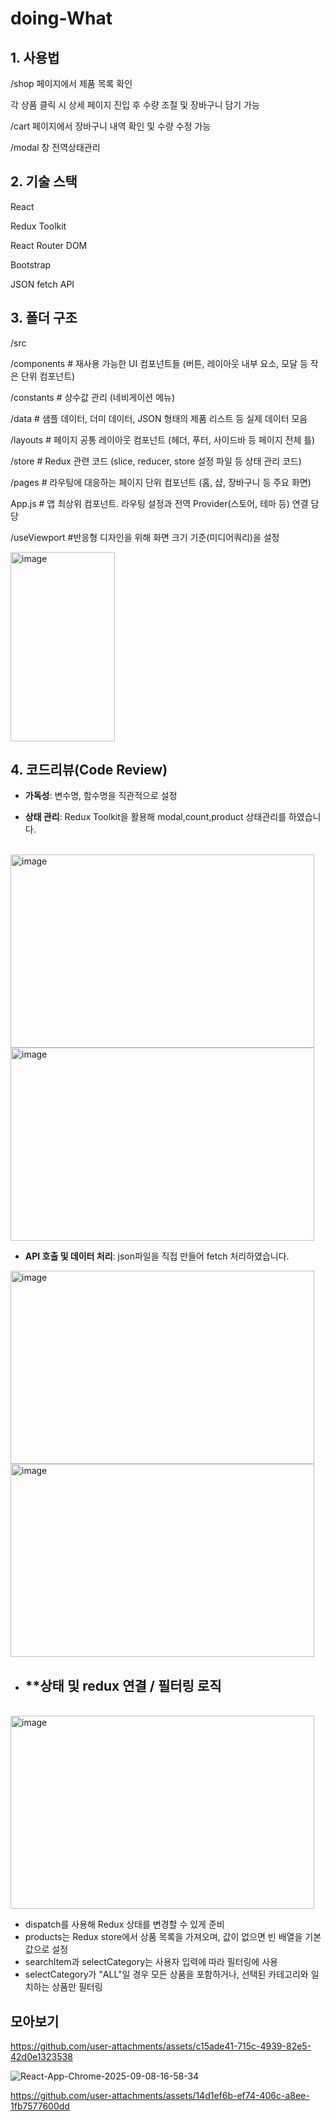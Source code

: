 # doing-What

## 1. 사용법

/shop 페이지에서 제품 목록 확인

각 상품 클릭 시 상세 페이지 진입 후 수량 조절 및 장바구니 담기 가능

/cart 페이지에서 장바구니 내역 확인 및 수량 수정 가능

/modal 창 전역상태관리

## 2. 기술 스택

React

Redux Toolkit

React Router DOM

Bootstrap  

JSON fetch API

## 3. 폴더 구조
/src

  /components   # 재사용 가능한 UI 컴포넌트들 (버튼, 레이아웃 내부 요소, 모달 등 작은 단위 컴포넌트)
  
  /constants    # 상수값 관리 (네비게이션 메뉴)
  
  /data         # 샘플 데이터, 더미 데이터, JSON 형태의 제품 리스트 등 실제 데이터 모음
  
  /layouts      # 페이지 공통 레이아웃 컴포넌트 (헤더, 푸터, 사이드바 등 페이지 전체 틀)
  
  /store        # Redux 관련 코드 (slice, reducer, store 설정 파일 등 상태 관리 코드)
  
  /pages        # 라우팅에 대응하는 페이지 단위 컴포넌트 (홈, 샵, 장바구니 등 주요 화면)
  
  App.js        # 앱 최상위 컴포넌트. 라우팅 설정과 전역 Provider(스토어, 테마 등) 연결 담당
  
  /useViewport  #반응형 디자인을 위해 화면 크기 기준(미디어쿼리)을 설정
  
<img width="167" height="303" alt="image" src="https://github.com/user-attachments/assets/26c81706-23f5-44aa-a77a-d221f41504a5" />


  ## 4. 코드리뷰(Code Review)

- **가독성**: 변수명, 함수명을 직관적으로 설정
  
- **상태 관리**: Redux Toolkit을 활용해 modal,count,product 상태관리를 하였습니다.

<br/>
<img width="486" height="309" alt="image" src="https://github.com/user-attachments/assets/881c6e6f-a68c-4354-909d-ba61730255d8" />

<br/>
<img width="486" height="309" alt="image" src="https://github.com/user-attachments/assets/a6b16115-3033-4c1d-9508-9744550df0de" />

- **API 호출 및 데이터 처리**: json파일을 직접 만들어 fetch 처리하였습니다.
<img width="486" height="309" alt="image" src="https://github.com/user-attachments/assets/a7faa8da-e718-4a17-871b-da06e3516770" />
<img width="486" height="309" alt="image" src="https://github.com/user-attachments/assets/92ffa780-2037-482b-bd8b-e49553d369ef" />

<br/>

- ## **상태 및 redux 연결 / 필터링 로직

<br/>

<img width="486" height="309" alt="image" src="https://github.com/user-attachments/assets/f43de5e9-cf1a-44bf-968b-d960ff68b0ea" />

<br/>

<ul>
  <li>dispatch를 사용해 Redux 상태를 변경할 수 있게 준비</li>

<li>products는 Redux store에서 상품 목록을 가져오며, 값이 없으면 빈 배열을 기본값으로 설정</li>

<li>searchItem과 selectCategory는 사용자 입력에 따라 필터링에 사용</li>

<li>selectCategory가 "ALL"일 경우 모든 상품을 포함하거나, 선택된 카테고리와 일치하는 상품만 필터링</li>

</ul>


## 모아보기






https://github.com/user-attachments/assets/c15ade41-715c-4939-82e5-42d0e1323538

![React-App-Chrome-2025-09-08-16-58-34](https://github.com/user-attachments/assets/0a6b043f-4c1b-4608-9fea-30b5af3c99f9)


https://github.com/user-attachments/assets/14d1ef6b-ef74-406c-a8ee-1fb7577600dd














